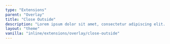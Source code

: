 ```yaml
---
type: "Extensions"
parent: "Overlay"
title: "Close Outside"
description: "Lorem ipsum dolor sit amet, consectetur adipiscing elit. Nunc tempus laoreet leo sit amet iaculis."
layout: "theme"
vanilla: "inline/extensions/overlay/close-outside"
---
```

